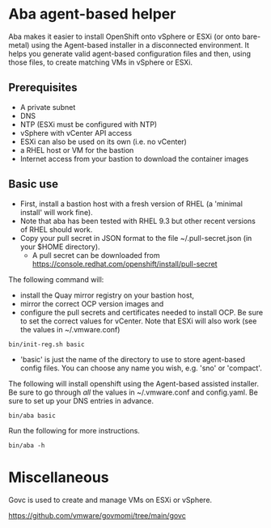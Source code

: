 # Aba agent-based helper

Aba makes it easier to install OpenShift onto vSphere or ESXi (or onto bare-metal) using the Agent-based installer in a disconnected environment. 
It helps you generate valid agent-based configuration files and then, using those files, to create matching VMs in vSphere or ESXi. 

## Prerequisites

- A private subnet 
- DNS
- NTP (ESXi must be configured with NTP) 
- vSphere with vCenter API access
- ESXi can also be used on its own (i.e. no vCenter) 
- a RHEL host or VM for the bastion
- Internet access from your bastion to download the container images

## Basic use 

- First, install a bastion host with a fresh version of RHEL (a 'minimal install' will work fine).  
- Note that aba has been tested with RHEL 9.3 but other recent versions of RHEL should work. 
- Copy your pull secret in JSON format to the file ~/.pull-secret.json (in your $HOME directory). 
  - A pull secret can be downloaded from https://console.redhat.com/openshift/install/pull-secret

The following command will:
  - install the Quay mirror registry on your bastion host,
  - mirror the correct OCP version images and 
  - configure the pull secrets and certificates needed to install OCP. 
Be sure to set the correct values for vCenter.  Note that ESXi will also work (see the values in ~/.vmware.conf) 

```
bin/init-reg.sh basic   
```
- 'basic' is just the name of the directory to use to store agent-based config files.  You can choose any name you wish, e.g. 'sno' or 'compact'.

The following will install openshift using the Agent-based assisted installer. 
Be sure to go through *all* the values in ~/.vmware.conf and config.yaml. Be sure to set up your DNS entries in advance. 
```
bin/aba basic           
```

Run the following for more instructions.

```
bin/aba -h 
```



# Miscellaneous

Govc is used to create and manage VMs on ESXi or vSphere.

https://github.com/vmware/govmomi/tree/main/govc

